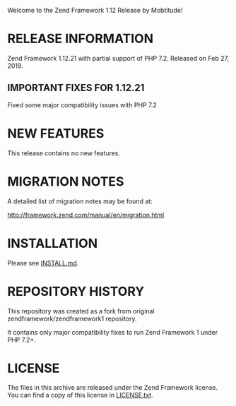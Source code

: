
Welcome to the Zend Framework 1.12 Release by Mobtitude! 


RELEASE INFORMATION
===================

Zend Framework 1.12.21 with partial support of PHP 7.2. 
Released on Feb 27, 2019.

IMPORTANT FIXES FOR 1.12.21
---------------------------

Fixed some major compatibility issues with PHP 7.2

NEW FEATURES
============

This release contains no new features.


MIGRATION NOTES
===============

A detailed list of migration notes may be found at:

http://framework.zend.com/manual/en/migration.html


INSTALLATION
============

Please see [INSTALL.md](INSTALL.md).

REPOSITORY HISTORY
==================

This repository was created as a fork from original zendframework/zendframework1 
repository. 

It contains only major compatibility fixes to run Zend Framework 1 under PHP 7.2+.


LICENSE
=======

The files in this archive are released under the Zend Framework license.
You can find a copy of this license in [LICENSE.txt](LICENSE.txt).
